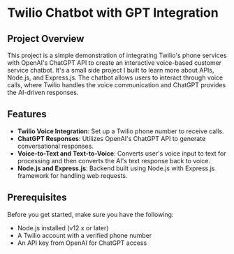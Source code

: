 # Twilio Chatbot with GPT Integration

## Project Overview
This project is a simple demonstration of integrating Twilio's phone services with OpenAI's ChatGPT API to create an interactive voice-based customer service chatbot. It's a small side project I built to learn more about APIs, Node.js, and Express.js. The chatbot allows users to interact through voice calls, where Twilio handles the voice communication and ChatGPT provides the AI-driven responses.

## Features
- **Twilio Voice Integration**: Set up a Twilio phone number to receive calls.
- **ChatGPT Responses**: Utilizes OpenAI's ChatGPT API to generate conversational responses.
- **Voice-to-Text and Text-to-Voice**: Converts user's voice input to text for processing and then converts the AI's text response back to voice.
- **Node.js and Express.js**: Backend built using Node.js with Express.js framework for handling web requests.

## Prerequisites
Before you get started, make sure you have the following:
- Node.js installed (v12.x or later)
- A Twilio account with a verified phone number
- An API key from OpenAI for ChatGPT access

